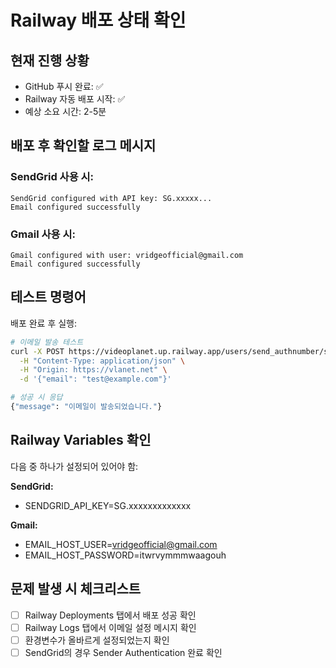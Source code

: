 # Railway 배포 상태 확인

## 현재 진행 상황
- GitHub 푸시 완료: ✅
- Railway 자동 배포 시작: ✅
- 예상 소요 시간: 2-5분

## 배포 후 확인할 로그 메시지

### SendGrid 사용 시:
```
SendGrid configured with API key: SG.xxxxx...
Email configured successfully
```

### Gmail 사용 시:
```
Gmail configured with user: vridgeofficial@gmail.com
Email configured successfully
```

## 테스트 명령어

배포 완료 후 실행:

```bash
# 이메일 발송 테스트
curl -X POST https://videoplanet.up.railway.app/users/send_authnumber/signup \
  -H "Content-Type: application/json" \
  -H "Origin: https://vlanet.net" \
  -d '{"email": "test@example.com"}'

# 성공 시 응답
{"message": "이메일이 발송되었습니다."}
```

## Railway Variables 확인

다음 중 하나가 설정되어 있어야 함:

**SendGrid:**
- SENDGRID_API_KEY=SG.xxxxxxxxxxxxx

**Gmail:**
- EMAIL_HOST_USER=vridgeofficial@gmail.com
- EMAIL_HOST_PASSWORD=itwrvymmmwaagouh

## 문제 발생 시 체크리스트

- [ ] Railway Deployments 탭에서 배포 성공 확인
- [ ] Railway Logs 탭에서 이메일 설정 메시지 확인
- [ ] 환경변수가 올바르게 설정되었는지 확인
- [ ] SendGrid의 경우 Sender Authentication 완료 확인